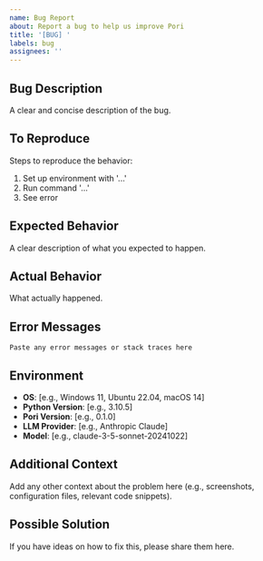 ```yaml
---
name: Bug Report
about: Report a bug to help us improve Pori
title: '[BUG] '
labels: bug
assignees: ''
---
```


## Bug Description
A clear and concise description of the bug.

## To Reproduce
Steps to reproduce the behavior:
1. Set up environment with '...'
2. Run command '...'
3. See error

## Expected Behavior
A clear description of what you expected to happen.

## Actual Behavior
What actually happened.

## Error Messages
```
Paste any error messages or stack traces here
```

## Environment
- **OS**: [e.g., Windows 11, Ubuntu 22.04, macOS 14]
- **Python Version**: [e.g., 3.10.5]
- **Pori Version**: [e.g., 0.1.0]
- **LLM Provider**: [e.g., Anthropic Claude]
- **Model**: [e.g., claude-3-5-sonnet-20241022]

## Additional Context
Add any other context about the problem here (e.g., screenshots, configuration files, relevant code snippets).

## Possible Solution
If you have ideas on how to fix this, please share them here.
